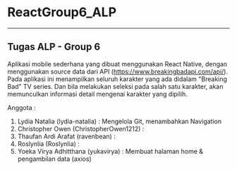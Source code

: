 # ReactGroup6_ALP

-------------------
Tugas ALP - Group 6
-------------------

Aplikasi mobile sederhana yang dibuat menggunakan React Native, dengan menggunakan source data dari API (https://www.breakingbadapi.com/api/). 
Pada aplikasi ini menampilkan seluruh karakter yang ada didalam "Breaking Bad" TV series. 
Dan bila melakukan seleksi pada salah satu karakter, akan memunculkan informasi detail mengenai karakter yang dipilih.

Anggota :
1. Lydia Natalia (lydia-natalia) : Mengelola Git, menambahkan Navigation 
2. Christopher Owen (ChristopherOwen1212) :
3. Thaufan Ardi Arafat (ravenbean) : 
4. Roslynlia (Roslynlia) :
5. Yoeka Virya Adhitthana (yukavirya) : Membuat halaman home & pengambilan data (axios)
